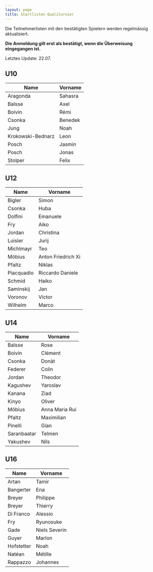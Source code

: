```yaml
---
layout: page
title: Startlisten Qualiturnier
---
```


Die Teilnehmerlisten mit den bestätigten Spielern werden regelmässig aktualisiert.

**Die Anmeldung gilt erst als bestätigt, wenn die Überweisung eingegangen ist.**

Letztes Update: 22.07.

## U10

| Name              | Vorname |
|-------------------|---------|
| Aragonda          | Sahasra |
| Baïsse            | Axel    |
| Boivin            | Rémi    |
| Csonka            | Benedek |
| Jung              | Noah    |
| Krokowski-Bednarz | Leon    |
| Posch             | Jasmin  |
| Posch             | Jonas   |
| Stolper           | Felix   |



## U12

| Name       | Vorname           |
|------------|-------------------|
| Bigler     | Simon             |
| Csonka     | Huba              |
| Dolfini    | Emanuele          |
| Fry        | Aiko              |
| Jordan     | Christina         |
| Luisier    | Jurij             |
| Michlmayr  | Teo               |
| Möbius     | Anton Friedrich Xi|
| Pfaltz     | Niklas            |
| Piacquadio | Riccardo Daniele  |
| Schmid     | Haiko             |
| Saminskij  | Jan               |
| Voronov    | Victor            |
| Wilhelm    | Marco             |


## U14

| Name        | Vorname          |
|-------------|------------------|
| Baïsse      | Rose             |
| Boivin      | Clément          |
| Csonka      | Donàt            |
| Federer     | Colin            |
| Jordan      | Theodor          |
| Kagushev    | Yaroslav         |
| Kanana      | Ziad             |
| Kinyo       | Oliver           |
| Möbius      | Anna Maria Rui   |
| Pfaltz      | Maximilian       |
| Pinelli     | Gian             |
| Saranbaatar | Telmen           |
| Yakushev    | Nils             |


## U16

| Name       | Vorname        |
|------------|----------------|
| Artan      | Tamir          |
| Bangerter  | Ena            |
| Breyer     | Philippe       |
| Breyer     | Thierry        |
| Di Franco  | Alessio        |
| Fry        | Ryunosuke      |
| Gade       | Niels Severin  |
| Guyer      | Marlon         |
| Hofstetter | Noah           |
| Natéan     | Métille        |
| Rappazzo   | Johannes       |



